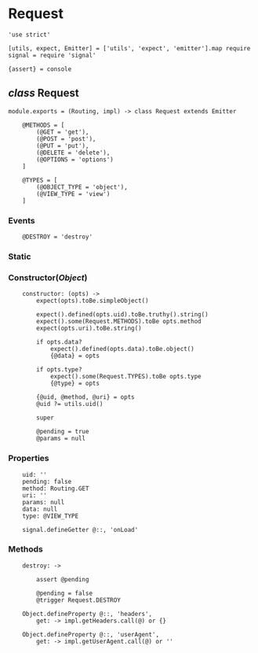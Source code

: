 Request
=======

	'use strict'

	[utils, expect, Emitter] = ['utils', 'expect', 'emitter'].map require
	signal = require 'signal'

	{assert} = console

*class* Request
---------------

	module.exports = (Routing, impl) -> class Request extends Emitter

		@METHODS = [
			(@GET = 'get'),
			(@POST = 'post'),
			(@PUT = 'put'),
			(@DELETE = 'delete'),
			(@OPTIONS = 'options')
		]

		@TYPES = [
			(@OBJECT_TYPE = 'object'),
			(@VIEW_TYPE = 'view')
		]

### Events

		@DESTROY = 'destroy'

### Static

### Constructor(*Object*)

		constructor: (opts) ->
			expect(opts).toBe.simpleObject()

			expect().defined(opts.uid).toBe.truthy().string()
			expect().some(Request.METHODS).toBe opts.method
			expect(opts.uri).toBe.string()

			if opts.data?
				expect().defined(opts.data).toBe.object()
				{@data} = opts

			if opts.type?
				expect().some(Request.TYPES).toBe opts.type
				{@type} = opts

			{@uid, @method, @uri} = opts
			@uid ?= utils.uid()

			super

			@pending = true
			@params = null

### Properties

		uid: ''
		pending: false
		method: Routing.GET
		uri: ''
		params: null
		data: null
		type: @VIEW_TYPE

		signal.defineGetter @::, 'onLoad'

### Methods

		destroy: ->

			assert @pending

			@pending = false
			@trigger Request.DESTROY

		Object.defineProperty @::, 'headers',
			get: -> impl.getHeaders.call(@) or {}

		Object.defineProperty @::, 'userAgent',
			get: -> impl.getUserAgent.call(@) or ''